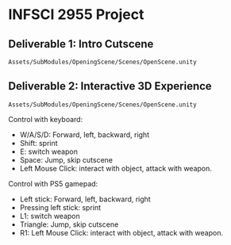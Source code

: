 # INFSCI 2955 Project

## Deliverable 1: Intro Cutscene

`Assets/SubModules/OpeningScene/Scenes/OpenScene.unity`

## Deliverable 2: Interactive 3D Experience

`Assets/SubModules/OpeningScene/Scenes/OpenScene.unity`

Control with keyboard:

- W/A/S/D: Forward, left, backward, right
- Shift: sprint
- E: switch weapon
- Space: Jump, skip cutscene
- Left Mouse Click: interact with object, attack with weapon.

Control with PS5 gamepad:

- Left stick: Forward, left, backward, right
- Pressing left stick: sprint
- L1: switch weapon
- Triangle: Jump, skip cutscene
- R1: Left Mouse Click: interact with object, attack with weapon.
